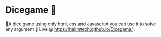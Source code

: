 # Dicegame 🎲
🎲A dice game using only html, css and Javascript you can use it to solve any argument 🎲
Live @ https://halimtech.github.io/Dicegame/ .
